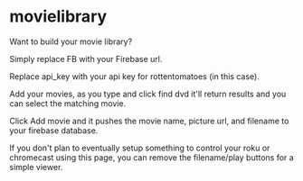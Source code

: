 movielibrary
============

Want to build your movie library?

Simply replace FB with your Firebase url.

Replace api_key with your api key for rottentomatoes (in this case).

Add your movies, as you type and click find dvd it'll return results and you can select the matching movie.

Click Add movie and it pushes the movie name, picture url, and filename to your firebase database.

If you don't plan to eventually setup something to control your roku or chromecast using this page, you can remove the filename/play buttons for a simple viewer.
